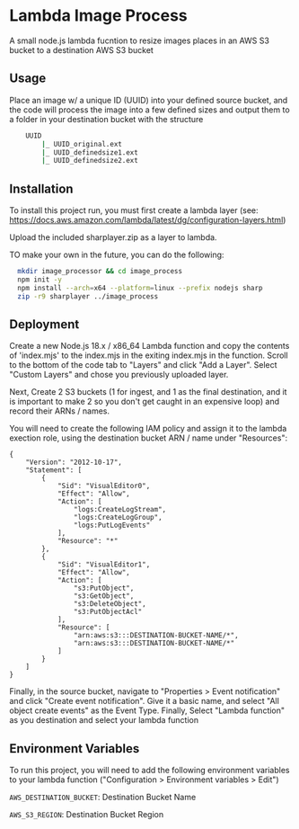 
# Lambda Image Process

A small node.js lambda fucntion to resize images places in an AWS S3 bucket to a destination AWS S3 bucket


## Usage

Place an image w/ a unique ID (UUID) into your defined source bucket, and the code will process the image into a few defined sizes and output them to a folder in your destination bucket with the structure

```bash
    UUID
        |_ UUID_original.ext
        |_ UUID_definedsize1.ext
        |_ UUID_definedsize2.ext
```

## Installation

To install this project run, you must first create a lambda layer (see: https://docs.aws.amazon.com/lambda/latest/dg/configuration-layers.html)

Upload the included sharplayer.zip as a layer to lambda.

TO make your own in the future, you can do the following:

```bash
  mkdir image_processor && cd image_process
  npm init -y
  npm install --arch=x64 --platform=linux --prefix nodejs sharp
  zip -r9 sharplayer ../image_process
```


## Deployment

Create a new Node.js 18.x / x86_64 Lambda function and copy the contents of 'index.mjs' to the index.mjs in the exiting index.mjs in the function. Scroll to the bottom of the code tab to "Layers" and click "Add a Layer". Select "Custom Layers" and chose you previously uploaded layer.

Next, Create 2 S3 buckets (1 for ingest, and 1 as the final destination, and it is important to make 2 so you don't get caught in an expensive loop) and record their ARNs / names.

You will need to create the following IAM policy and assign it to the lambda exection role, using the destination bucket ARN / name under "Resources":

```
{
    "Version": "2012-10-17",
    "Statement": [
        {
            "Sid": "VisualEditor0",
            "Effect": "Allow",
            "Action": [
                "logs:CreateLogStream",
                "logs:CreateLogGroup",
                "logs:PutLogEvents"
            ],
            "Resource": "*"
        },
        {
            "Sid": "VisualEditor1",
            "Effect": "Allow",
            "Action": [
                "s3:PutObject",
                "s3:GetObject",
                "s3:DeleteObject",
                "s3:PutObjectAcl"
            ],
            "Resource": [
                "arn:aws:s3:::DESTINATION-BUCKET-NAME/*",
                "arn:aws:s3:::DESTINATION-BUCKET-NAME/*"
            ]
        }
    ]
}
```

Finally, in the source bucket, navigate to "Properties > Event notification" and click "Create event notification". Give it a basic name, and select "All object create events" as the Event Type. Finally, Select "Lambda function" as you destination and select your lambda function


## Environment Variables

To run this project, you will need to add the following environment variables to your lambda function ("Configuration > Environment variables > Edit")

`AWS_DESTINATION_BUCKET`:
Destination Bucket Name

`AWS_S3_REGION`:
Destination Bucket Region

